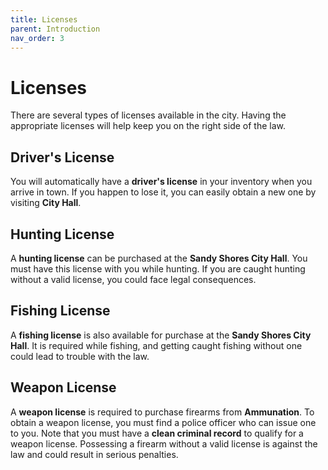 ```yaml
---
title: Licenses
parent: Introduction
nav_order: 3
---
```


# Licenses


There are several types of licenses available in the city. Having the appropriate licenses will help keep you on the right side of the law.

## Driver's License

You will automatically have a **driver's license** in your inventory when you arrive in town. If you happen to lose it, you can easily obtain a new one by visiting **City Hall**.

## Hunting License

A **hunting license** can be purchased at the **Sandy Shores City Hall**. You must have this license with you while hunting. If you are caught hunting without a valid license, you could face legal consequences.

## Fishing License

A **fishing license** is also available for purchase at the **Sandy Shores City Hall**. It is required while fishing, and getting caught fishing without one could lead to trouble with the law.

## Weapon License

A **weapon license** is required to purchase firearms from **Ammunation**. To obtain a weapon license, you must find a police officer who can issue one to you. Note that you must have a **clean criminal record** to qualify for a weapon license. Possessing a firearm without a valid license is against the law and could result in serious penalties.
